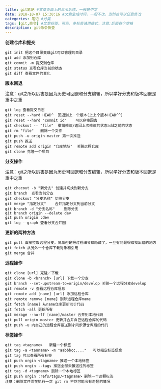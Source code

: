 ```yaml
---
title: git笔记 #文章页面上的显示名称，一般是中文
date: 2018-10-07 15:30:16 #文章生成时间，一般不改，当然也可以任意修改
categories: 笔记 #分类
tags: [git,命令] #文章标签，可空，多标签请用格式，注意:后面有个空格
description: git命令快查
---
```


**创建仓库和提交**

    git init 把这个目录变成git可以管理的目录
    git add 添加到仓库
    git commit -m 提交到仓库
    git status 查看仓库当前的状态
    git diff 查看文件的变化

**版本回退**

注意：git之所以厉害是因为历史可回退和分支编辑，所以学好分支和版本回退是重中之重

    git log 查看提交日志
    git reset --hard HEAD^  回退到上一个版本(上上个版本HEAD^^)
    git reset --hard "commit id"    可以穿梭回去
    git checkout -- "file"  撤销修改/返回上次修改的状态add之前的状态
    git rm "file"   删除一个文件
    git push -u origin master 第一次推送
    git push 推送
    git remote add origin "仓库地址"  关联远程仓库
    git clone 克隆一个项目

**分支操作**

注意：git之所以厉害是因为历史可回退和分支编辑，所以学好分支和版本回退是重中之重

    git checout -b "新分支" 创建并切换到新分支
    git branch  查看当前分支
    git checkout "分支名称" 切换分支
    git merge "指定分支"    合并指定分支到当前分支
    git branch -d "分支名称"    删除分支
    git branch origin --delete dev
    git push origin :dev
    git log --graph 查看分支合并图

**更新的两种方法**

    git pull 直接拉取远程分支，简单但是把过程细节都隐藏了，一旦有问题很难找出错的地方
    git fetch 从另外一个仓库下载对象和引用
    git merge 合并

**远程操作**

    git clone [url] 克隆／下载
    git clone -b <branch> [url] 下载一个分支
    git branch --set-upstream-to=origin/develop 关联一个远程分支develop
    git remote -v 查看远程仓库信息  
    git remote add [name] [url] 添加远程仓库  
    git remote remove [name] 删除远程仓库name
    git fetch [name] 从name仓库更新同步代码
    git fetch -all 更新所有
    git merage --no-ff [name]/master 合并到本地代码
    git pull origin master 更新并合并自己远程仓库的代码
    git push -u 向自己的远程仓库推送刚才同步源仓库后的代码

**标签操作**

    git tag <tagname>   新建一个标签
    git tag -a <tanname> -m "aabbbcc...."   可以指定标签信息
    git tag 可以查看所有标签
    git push orgin <tagname> 推送一个本地标签
    git push orgin --tags 推送全部未推送过的标签
    git tag -d <tagname> 删除一个本地标签
    git push orgin :refs/tags/<tagname> 删除一个远程标签
    注意：删除文件需在执行一次 git rm 不然可能会有奇怪的情况
